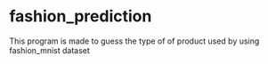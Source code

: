 # fashion_prediction
This program is made to guess the type of of product used by using fashion_mnist dataset 
